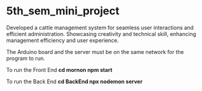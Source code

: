 # 5th_sem_mini_project
Developed a cattle management system for seamless user interactions and efficient administration. Showcasing creativity and technical skill, enhancing management efficiency and user experience.

The Arduino board and the server must be on the same network for the program to run.

To run the Front End
**cd mornon
npm start**

To run the Back End
**cd BackEnd
npx nodemon server**
